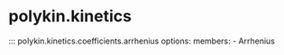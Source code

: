 # polykin.kinetics

::: polykin.kinetics.coefficients.arrhenius
    options:
        members:
            - Arrhenius
